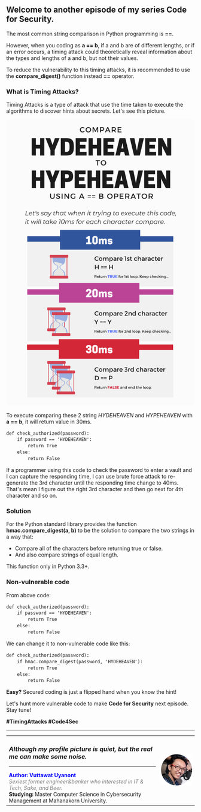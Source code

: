 ## Welcome to another episode of my series **Code for Security**.  
The most common string comparison in Python programming is **==**.  
  
However, when you coding as **a == b**, if a and b are of different lengths, or if an error occurs, a timing attack could theoretically reveal information about the types and lengths of a and b, but not their values.  
  
To reduce the vulnerability to this timing attacks, it is recommended to use the **compare_digest()** function instead **==** operator.  

### What is Timing Attacks?

Timing Attacks is a type of attack that use the time taken to execute the algorithms to discover hints about secrets. Let's see this picture. 
   
![Image](timecheck.png)  
  
To execute comparing these 2 string *HYDEHEAVEN* and *HYPEHEAVEN* with **a == b**, it will return value in 30ms.  
  
```markdown
def check_authorized(password):
    if password == 'HYDEHEAVEN':
        return True
    else:
        return False
```
  
If a programmer using this code to check the password to enter a vault and I can capture the responding time, I can use brute force attack to re-generate the 3rd character until the responding time change to 40ms. That's mean I figure out the right 3rd character and then go next for 4th character and so on.
  
### Solution 
For the Python standard library provides the function **hmac.compare_digest(a, b)** to be the solution to compare the two strings in a way that:  
- Compare all of the characters before returning true or false.  
- And also compare strings of equal length.  
  
This function only in Python 3.3+.  
  
### Non-vulnerable code
From above code:  
```markdown
def check_authorized(password):
    if password == 'HYDEHEAVEN':
        return True
    else:
        return False
```  
  
We can change it to non-vulnerable code like this:  
```markdown
def check_authorized(password):
    if hmac.compare_digest(password, 'HYDEHEAVEN'):
        return True
    else:
        return False
```
  
**Easy?** Secured coding is just a flipped hand when you know the hint!

Let's hunt more vulnerable code to make **Code for Security** next episode. Stay tune!  
  
**#TimingAttacks #Code4Sec**  
  
______________________________
<table border="0">
 <tr>
   <td> <h3><i>Although my profile picture is quiet, but the real me can make some noise.</i></h3>
      <hr>
      <b><font color="Blue"> Author: Vuttawat Uyanont </font></b>  <br>
      <font color="grey"><i>Sexiest former engineer&banker who interested in IT & Tech, Sake, and Beer.</i></font>  <br>
      <b>Studying:</b> Master Computer Science in Cybersecurity Management at Mahanakorn University.  <br> </td>  
   <td><img src="Author.png" width="150"/></td>  
 </tr>
</table>

